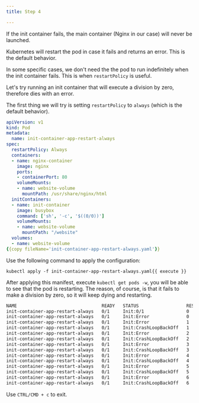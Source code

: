 ```yaml
---
title: Step 4

---
```

If the init container fails, the main container (Nginx in our case) will never be launched. 

Kubernetes will restart the pod in case it fails and returns an error. This is the default behavior. 

In some specific cases, we don't need the the pod to run indefinitely when the init container fails. This is when `restartPolicy` is useful.

Let's try running an init container that will execute a division by zero, therefore dies with an error.

The first thing we will try is setting `restartPolicy` to `always` (which is the default behavior).

```yaml
apiVersion: v1
kind: Pod
metadata:
  name: init-container-app-restart-always
spec:
  restartPolicy: Always
  containers:
  - name: nginx-container
    image: nginx
    ports:
    - containerPort: 80
    volumeMounts:
    - name: website-volume
      mountPath: /usr/share/nginx/html
  initContainers:
  - name: init-container
    image: busybox
    command: ['sh', '-c', '$((0/0))']
    volumeMounts:
    - name: website-volume
      mountPath: "/website"
  volumes:
  - name: website-volume
{{copy fileName='init-container-app-restart-always.yaml'}}
```

Use the following command to apply the configuration:

```
kubectl apply -f init-container-app-restart-always.yaml{{ execute }}
```

After applying this manifest, execute `kubectl get pods -w`, you will be able to see that the pod is restarting. The reason, of course, is that it fails to make a division by zero, so it will keep dying and restarting.

```bash
NAME                                READY   STATUS                  RESTARTS   AGE
init-container-app-restart-always   0/1     Init:0/1                0          2s
init-container-app-restart-always   0/1     Init:Error              0          3s
init-container-app-restart-always   0/1     Init:Error              1          5s
init-container-app-restart-always   0/1     Init:CrashLoopBackOff   1          6s
init-container-app-restart-always   0/1     Init:Error              2          19s
init-container-app-restart-always   0/1     Init:CrashLoopBackOff   2          31s
init-container-app-restart-always   0/1     Init:Error              3          44s
init-container-app-restart-always   0/1     Init:CrashLoopBackOff   3          59s
init-container-app-restart-always   0/1     Init:Error              4          90s
init-container-app-restart-always   0/1     Init:CrashLoopBackOff   4          103s
init-container-app-restart-always   0/1     Init:Error              5          2m59s
init-container-app-restart-always   0/1     Init:CrashLoopBackOff   5          3m12s
init-container-app-restart-always   0/1     Init:Error              6          5m48s
init-container-app-restart-always   0/1     Init:CrashLoopBackOff   6          6m1s
```

Use `CTRL/CMD + c` to exit.